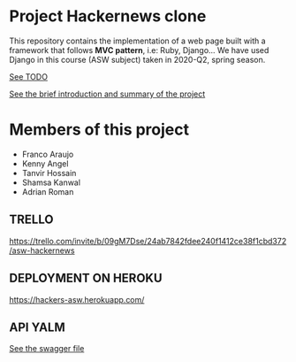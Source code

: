 # Project Hackernews clone
This repository contains the implementation of a web page built with a framework that follows **MVC pattern**, i.e: Ruby, Django... We have used Django in this course (ASW subject) taken in 2020-Q2, spring season.

[See TODO](TODO.pdf)

[See the brief introduction and summary of the project](Summary.md)
# Members of this project
- Franco Araujo  
- Kenny Angel  
- Tanvir Hossain  
- Shamsa Kanwal  
- Adrian Roman  

## TRELLO
https://trello.com/invite/b/09gM7Dse/24ab7842fdee240f1412ce38f1cbd372/asw-hackernews

## DEPLOYMENT ON HEROKU
https://hackers-asw.herokuapp.com/

## API YALM
[See the swagger file](hackernews/api/api.yaml)
